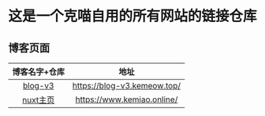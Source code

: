 # 这是一个克喵自用的所有网站的链接仓库

## 博客页面

| 博客名字+仓库 | 地址 |
| :---: | :---: |
|[blog-v3](https://github.com/Kemeow815/blog-v3) |<https://blog-v3.kemeow.top/>|
|[nuxt主页](https://github.com/Kemeow815/blog-homepage) |<https://www.kemiao.online/>|
